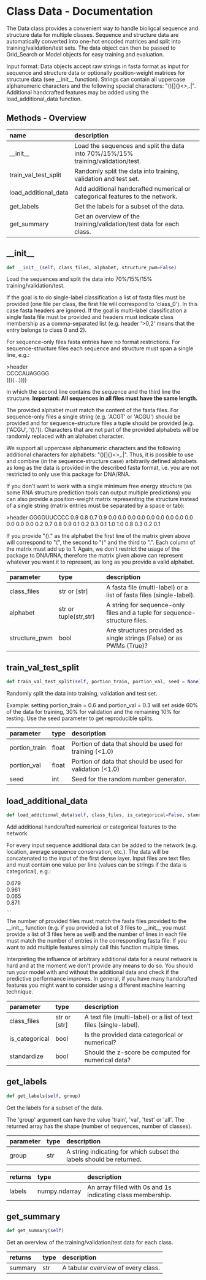 # Class Data - Documentation

The Data class provides a convenient way to handle bioligcal sequence and structure data for multiple classes. Sequence and structure data are automatically converted into one-hot encoded matrices and split into training/validation/test sets. The data object can then be passed to Grid\_Search or Model objects for easy training and evaluation. 

 Input format: Data objects accept raw strings in fasta format as input for sequence and structure data or optionally position-weight matrices for structure data (see \_\_init\_\_ function). Strings can contain all uppercase alphanumeric characters and the following special characters: "()[]{}<\>,.|". Additional handcrafted features may be added using the load\_additional\_data function.

## Methods - Overview

| name | description |
|:-|:-|
| \_\_init\_\_ | Load the sequences and split the data into 70%/15%/15% training/validation/test. |
| train\_val\_test\_split | Randomly split the data into training, validation and test set. |
| load\_additional\_data | Add additional handcrafted numerical or categorical features to the network. |
| get\_labels | Get the labels for a subset of the data. |
| get\_summary | Get an overview of the training/validation/test data for each class. |
## \_\_init\_\_

``` python
def __init__(self, class_files, alphabet, structure_pwm=False)
```
Load the sequences and split the data into 70%/15%/15% training/validation/test. 

 If the goal is to do single-label classification a list of fasta files must be provided (one file per class, the first file will correspond to 'class\_0'). In this case fasta headers are ignored. If the goal is multi-label classification a single fasta file must be provided and headers must indicate class membership as a comma-separated list (e.g. header '\>0,2' means that the entry belongs to class 0 and 2). 

 For sequence-only files fasta entries have no format restrictions. For sequence-structure files each sequence and structure must span a single line, e.g.: 

  \>header  
  CCCCAUAGGGG  
  ((((...))))  
 

 in which the second line contains the sequence and the third line the structure. **Important: All sequences in all files must have the same length.** 

 The provided alphabet must match the content of the fasta files. For sequence-only files a single string (e.g. 'ACGT' or 'ACGU') should be provided and for sequence-structure files a tuple should be provided (e.g. ('ACGU', '().')). Characters that are not part of the provided alphabets will be randomly replaced with an alphabet character. 

 We support all uppercase alphanumeric characters and the following additional characters for alphabets: "()[]{}<\>,.|". Thus, it is possible to use and combine (in the sequence-structure case) arbitrarily defined alphabets as long as the data is provided in the described fasta format, i.e. you are not restricted to only use this package for DNA/RNA. 

 If you don't want to work with a single minimum free energy structure (as some RNA structure prediction tools can output multiple predictions) you can also provide a position-weight matrix representing the structure instead of a single string (matrix entries must be separated by a space or tab): 

 \>header GGGGUUCCCC 0.9 0.8 0.7 0.9 0.0 0.0 0.0 0.0 0.0 0.0 0.0 0.0 0.0 0.0 0.0 0.0 0.2 0.7 0.8 0.9 0.1 0.2 0.3 0.1 1.0 1.0 0.8 0.3 0.2 0.1 

 If you provide "()." as the alphabet the first line of the matrix given above will correspond to "(", the second to ")" and the third to ".". Each column of the matrix must add up to 1. Again, we don't restrict the usage of the package to DNA/RNA, therefore the matrix given above can represent whatever you want it to represent, as long as you provide a valid alphabet. 



| parameter | type | description |
|:-|:-|:-|
| class_files | str or [str] | A fasta file (multi-label) or a list of fasta files (single-label). |
| alphabet | str or tuple(str,str) | A string for sequence-only files and a tuple for sequence-structure files. |
| structure_pwm | bool | Are structures provided as single strings (False) or as PWMs (True)? |
## train\_val\_test\_split

``` python
def train_val_test_split(self, portion_train, portion_val, seed = None)
```
Randomly split the data into training, validation and test set. 

 Example: setting portion\_train = 0.6 and portion\_val = 0.3 will set aside 60% of the data for training, 30% for validation and the remaining 10% for testing. Use the seed parameter to get reproducible splits. 



| parameter | type | description |
|:-|:-|:-|
| portion_train | float | Portion of data that should be used for training (<1.0) |
| portion_val | float | Portion of data that should be used for validation (<1.0) |
| seed | int | Seed for the random number generator. |
## load\_additional\_data

``` python
def load_additional_data(self, class_files, is_categorical=False, standardize=False)
```
Add additional handcrafted numerical or categorical features to the network. 

 For every input sequence additional data can be added to the network (e.g. location, average sequence conservation, etc.). The data will be concatenated to the input of the first dense layer. Input files are text files and must contain one value per line (values can be strings if the data is categorical), e.g.: 

  0.679  
  0.961  
  0.065  
  0.871  
  ...  
 

 The number of provided files must match the fasta files provided to the \_\_init\_\_ function (e.g. if you provided a list of 3 files to \_\_init\_\_ you must provide a list of 3 files here as well) and the number of lines in each file must match the number of entries in the corresponding fasta file. If you want to add multiple features simply call this function multiple times. 

 Interpreting the influence of arbitrary additional data for a neural network is hard and at the moment we don't provide any means to do so. You should run your model with and without the additional data and check if the predictive performance improves. In general, if you have many handcrafted features you might want to consider using a different machine learning technique. 



| parameter | type | description |
|:-|:-|:-|
| class_files | str or [str] | A text file (multi-label) or a list of text files (single-label). |
| is_categorical | bool | Is the provided data categorical or numerical? |
| standardize | bool | Should the z-score be computed for numerical data? |
## get\_labels

``` python
def get_labels(self, group)
```
Get the labels for a subset of the data. 

 The 'group' argument can have the value 'train', 'val', 'test' or 'all'. The returned array has the shape (number of sequences, number of classes). 



| parameter | type | description |
|:-|:-|:-|
| group | str | A string indicating for which subset the labels should be returned. |

| returns | type | description |
|:-|:-|:-|
| labels | numpy.ndarray | An array filled with 0s and 1s indicating class membership. |
## get\_summary

``` python
def get_summary(self)
```
Get an overview of the training/validation/test data for each class. 




| returns | type | description |
|:-|:-|:-|
| summary | str | A tabular overview of every class. |
